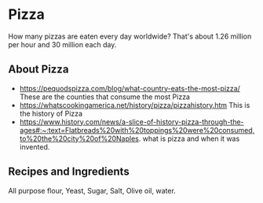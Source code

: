 # Pizza
 How many pizzas are eaten every day worldwide?
That's about 1.26 million per hour and 30 million each day. 
  ## About Pizza
  * https://pequodspizza.com/blog/what-country-eats-the-most-pizza/ These are the counties that consume the most Pizza
  * https://whatscookingamerica.net/history/pizza/pizzahistory.htm This is the history of Pizza
  * https://www.history.com/news/a-slice-of-history-pizza-through-the-ages#:~:text=Flatbreads%20with%20toppings%20were%20consumed,to%20the%20city%20of%20Naples. what is pizza and when it was invented.
## Recipes and Ingredients
All purpose flour,
Yeast,
Sugar,
Salt,
Olive oil,
water.
